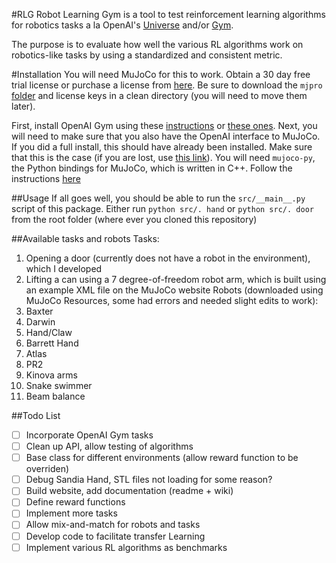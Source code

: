 #RLG
Robot Learning Gym is a tool to test reinforcement learning algorithms for robotics tasks a la OpenAI's [Universe](https://universe.openai.com/) and/or [Gym](https://gym.openai.com).

The purpose is to evaluate how well the various RL algorithms work on robotics-like tasks by using a standardized and consistent metric.

#Installation
You will need MuJoCo for this to work. Obtain a 30 day free trial license or purchase a license from [here](https://www.roboti.us/license.html). Be sure to download the `mjpro` [folder](https://www.roboti.us/) and license keys in a clean directory (you will need to move them later).

First, install OpenAI Gym using these [instructions](https://github.com/openai/gym#installation) or [these ones](https://gym.openai.com/docs).
Next, you will need to make sure that you also have the OpenAI interface to MuJoCo. If you did a full install, this should have already been installed. Make sure that this is the case (if you are lost, use [this link](https://github.com/openai/gym#mujoco)).
You will need `mujoco-py`, the Python bindings for MuJoCo, which is written in C++. Follow the instructions [here](https://github.com/openai/mujoco-py#obtaining-the-binaries-and-license-key)

##Usage
If all goes well, you should be able to run the `src/__main__.py` script of this package.
Either run `python src/. hand` or `python src/. door` from the root folder (where ever you cloned this repository)

##Available tasks and robots
Tasks:
1. Opening a door (currently does not have a robot in the environment), which I developed
2. Lifting a can using a 7 degree-of-freedom robot arm, which is built using an example XML file on the MuJoCo website
Robots (downloaded using MuJoCo Resources, some had errors and needed slight edits to work):
1. Baxter
2. Darwin
3. Hand/Claw
4. Barrett Hand
5. Atlas
6. PR2
7. Kinova arms
8. Snake swimmer
9. Beam balance


##Todo List
- [ ] Incorporate OpenAI Gym tasks
- [ ] Clean up API, allow testing of algorithms
- [ ] Base class for different environments (allow reward function to be overriden)
- [ ] Debug Sandia Hand, STL files not loading for some reason?
- [ ] Build website, add documentation (readme + wiki)
- [ ] Define reward functions
- [ ] Implement more tasks
- [ ] Allow mix-and-match for robots and tasks
- [ ] Develop code to facilitate transfer Learning
- [ ] Implement various RL algorithms as benchmarks
